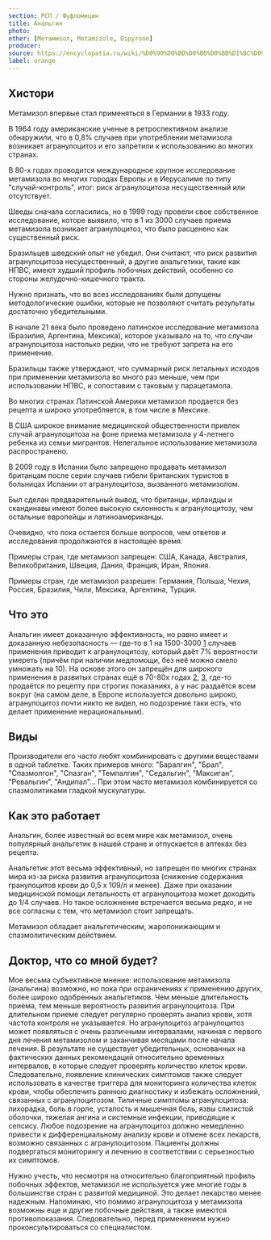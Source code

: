 ```yaml
---
section: РСП / Фуфломицин
title: Анальгин
photo:
other: [Метамизол, Metamizole, Dipyrone]
producer:
source: https://encyclopatia.ru/wiki/%D0%90%D0%BD%D0%B0%D0%BB%D1%8C%D0%B3%D0%B8%D0%BD
label: orange
---
```


## Хистори

Метамизол впервые стал применяться в Германии в 1933 году.

В 1964 году американские ученые в ретроспективном анализе обнаружили, что в 0,8% случаев при употреблении метамизола возникает агранулоцитоз и его запретили к использованию во многих странах.

В 80-х годах проводится международное крупное исследование метамизола во многих городах Европы и в Иерусалиме по типу "случай-контроль", итог: риск агранулоцитоза несущественный или отсутствует.

Шведы сначала согласились, но в 1999 году провели свое собственное исследование, которе выявило, что в 1 из 3000 случаев приема метамизола возникает агранулоцитоз, что было расценено как существенный риск.

Бразильцев шведский опыт не убедил. Они считают, что риск развития агранулоцитоза несущественный, а другие анальгетики, такие как НПВС, имеют худший профиль побочных действий, особенно со стороны желудочно-кишечного тракта.

Нужно признать, что во всез исследованиях были допущены методологические ошибки, которые не позволяют считать результаты достаточно убедительными.

В начале 21 века было проведено латинское исследование метамизола (Бразилия, Аргентина, Мексика), которое указывало на то, что случаи агранулоцитоза настолько редки, что не требуют запрета на его применение.

Бразильцы также утверждают, что суммарный риск летальных исходов при применении метамизола во много раз меньше, чем при использовании НПВС, и сопоставим с таковым у парацетамола.

Во многих странах Латинской Америки метамизол продается без рецепта и широко употребляется, в том числе в Мексике.

В США широкое внимание медицинской общественности привлек случай агранулоцитоза на фоне приема метамизола у 4-летнего ребенка из семьи мигрантов. Нелегальное использование метамизола распространено.

В 2009 году в Испании было запрещено продавать метамизол британцам после серии случаев гибели британских туристов в больницах Испании от агранулоцитоза, вызванного метамизолом.

Был сделан предварительный вывод, что британцы, ирландцы и скандинавы имеют более высокую склонность к агранулоцитозу, чем остальные европейцы и латиноамериканцы.

Очевидно, что пока остается больше вопросов, чем ответов и исследования продолжаются в настоящее время.

Примеры стран, где метамизол запрещен: США, Канада, Австралия, Великобритания, Швеция, Дания, Франция, Иран, Япония.

Примеры стран, где метамизол разрешен: Германия, Польша, Чехия, Россия, Бразилия, Чили, Мексика, Аргентина, Турция.

## Что это

Анальгин имеет доказанную эффективность, но равно имеет и доказанную небезопасность — где-то в 1 на 1500-3000 [1](http://www.ncbi.nlm.nih.gov/pubmed/12136373) случаев применения приводит к агранулоцитозу, который даёт 7% вероятности умереть (причём при наличии медпомощи, без неё можно смело умножать на 10). На основе этого он запрещён для широкого применения в развитых странах ещё в 70-80х годах [2](http://www.un.org/esa/coordination/CL12.pdf), [3](https://dx.doi.org/10.1136%2Fbmj.f4366), где-то продаётся по рецепту при строгих показаниях, а у нас раздаётся всем вокруг (на самом деле, в Европе используется довольно широко, агранулоцитоз почти никто не видел, но подозрение таки есть, что делает применение нерациональным).

## Виды

Производители его часто любят комбинировать с другими веществами в одной таблетке. Таких примеров много: "Баралгин", "Брал", "Спазмолгон", "Спазган", "Темпалгин", "Седальгин", "Максиган", "Ревальгин", "Андипал"... При этом часто метамизол комбинируется со спазмолитиками гладкой мускулатуры.

## Как это работает

Анальгин, более известный во всем мире как метамизол, очень популярный анальгетик в нашей стране и отпускается в аптеках без рецепта.

Анальгетик этот весьма эффективный, но запрещен по многих странах мира из-за риска развития агранулоцитоза (снижение содержания гранулоцитов крови до 0,5 х 109/л и менее). Даже при оказании медицинской помощи летальность от агранулоцитоза может доходить до 1/4 случаев. Но такое осложнение встречается весьма редко, и не все согласны с тем, что метамизол стоит запрещать.

Метамизол обладает анальгетическим, жаропонижающим и спазмолитическим действием.

## Доктор, что со мной будет?

Мое весьма субъективное мнение: использование метамизола (анальгина) возможно, но пока при ограничениях к применению других, более широко одобренных анальгетиков. Чем меньше длительность приема, тем меньше вероятность развития агранулоцитоза. При длительном приеме следует регулярно проверять анализ крови, хотя частота контроля не указывается. Но агранулоцитоз агранулоцитоз может появляться с очень различными интервалами, начиная с первого дня лечения метамизолом и заканчивая месяцами после начала лечения. В результате не существует убедительных, основанных на фактических данных рекомендаций относительно временных интервалов, в которые следует проверять количество клеток крови. Следовательно, появление клинических симптомов также следует использовать в качестве триггера для мониторинга количества клеток крови, чтобы обеспечить раннюю диагностику и избежать осложнений, связанных с агранулоцитозом. Типичные симптомы агранулоцитоза: лихорадка, боль в горле, усталость и мышечная боль, язвы слизистой оболочки, тяжелая ангина и системные инфекции, приводящие к сепсису. Любое подозрение на агранулоцитоз должно немедленно привести к дифференциальному анализу крови и отмене всех лекарств, возможно связанных с агранулоцитозом. Пациенты должны подвергаться мониторингу и лечению в соответствии с серьезностью их симптомов.

Нужно учесть, что несмотря на относительно благоприятный профиль побочных эффектов, метамизол не используется уже многие годы в большинстве стран с развитой медициной. Это делает лекарство менее надежным. Напоминаю, что помимо агранулоцитоза у метамизола возможны еще и другие побочные действия, а также имеются противопоказания. Следовательно, перед применением нужно проконсультироваться со специалистом.
